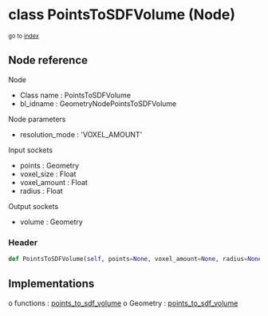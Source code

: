 # class PointsToSDFVolume (Node)

<sub>go to [index](/docs/index.md)</sub>

## Node reference

Node
 - Class name : PointsToSDFVolume
 - bl_idname : GeometryNodePointsToSDFVolume

Node parameters
 - resolution_mode : 'VOXEL_AMOUNT'

Input sockets
 - points : Geometry
 - voxel_size : Float
 - voxel_amount : Float
 - radius : Float

Output sockets
 - volume : Geometry

### Header

``` python
def PointsToSDFVolume(self, points=None, voxel_amount=None, radius=None, voxel_size=None, resolution_mode='VOXEL_AMOUNT', node_label=None, node_color=None):
```

## Implementations

o functions : [points_to_sdf_volume](/docs/GeoNodes_classes/points_to_sdf_volume.md)
o Geometry : [points_to_sdf_volume](/docs/GeoNodes_classes/points_to_sdf_volume.md) 

